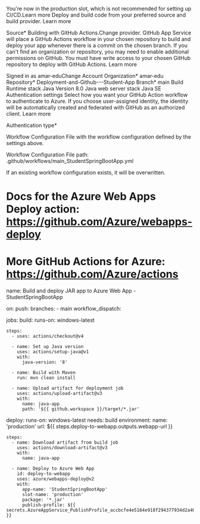 You're now in the production slot, which is not recommended for setting up CI/CD.Learn more
Deploy and build code from your preferred source and build provider. Learn more

Source*
Building with GitHub Actions.Change provider.
GitHub
App Service will place a GitHub Actions workflow in your chosen repository to build and deploy your app whenever there is a commit on the chosen branch. If you can't find an organization or repository, you may need to enable additional permissions on GitHub. You must have write access to your chosen GitHub repository to deploy with GitHub Actions. Learn more

Signed in as
amar-eduChange Account
Organization*
amar-edu
Repository*
Deployment-and-Github---Student-App
Branch*
main
Build
Runtime stack
Java
Version
8.0
Java web server stack
Java SE
Authentication settings
Select how you want your GitHub Action workflow to authenticate to Azure. If you choose user-assigned identity, the identity will be automatically created and federated with GitHub as an authorized client. Learn more

Authentication type*


Workflow Configuration
File with the workflow configuration defined by the settings above.

Workflow Configuration
File path: .github/workflows/main_StudentSpringBootApp.yml

If an existing workflow configuration exists, it will be overwritten.
# Docs for the Azure Web Apps Deploy action: https://github.com/Azure/webapps-deploy
# More GitHub Actions for Azure: https://github.com/Azure/actions

name: Build and deploy JAR app to Azure Web App - StudentSpringBootApp

on:
  push:
    branches:
      - main
  workflow_dispatch:

jobs:
  build:
    runs-on: windows-latest

    steps:
      - uses: actions/checkout@v4

      - name: Set up Java version
        uses: actions/setup-java@v1
        with:
          java-version: '8'

      - name: Build with Maven
        run: mvn clean install

      - name: Upload artifact for deployment job
        uses: actions/upload-artifact@v3
        with:
          name: java-app
          path: '${{ github.workspace }}/target/*.jar'

  deploy:
    runs-on: windows-latest
    needs: build
    environment:
      name: 'production'
      url: ${{ steps.deploy-to-webapp.outputs.webapp-url }}
    
    steps:
      - name: Download artifact from build job
        uses: actions/download-artifact@v3
        with:
          name: java-app
      
      - name: Deploy to Azure Web App
        id: deploy-to-webapp
        uses: azure/webapps-deploy@v2
        with:
          app-name: 'StudentSpringBootApp'
          slot-name: 'production'
          package: '*.jar'
          publish-profile: ${{ secrets.AzureAppService_PublishProfile_accbcfe4e5164e918f294377934d2a40 }}
